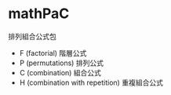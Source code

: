 # mathPaC
排列組合公式包

- F (factorial)
階層公式
- P (permutations)
排列公式
- C (combination)
組合公式
- H (combination with repetition)
重複組合公式